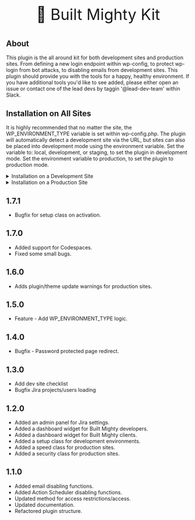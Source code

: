 <p align="center" style="font-size:42px !important;">🚀 Built Mighty Kit</p>

## About
This plugin is the all around kit for both development sites and production sites. From defining a new login endpoint within wp-config, to protect wp-login from bot attacks, to disabling emails from development sites. This plugin should provide you with the tools for a happy, healthy environment. If you have additional tools you'd like to see added, please either open an issue or contact one of the lead devs by taggin '@lead-dev-team' within Slack.

## Installation on All Sites
It is highly recommended that no matter the site, the WP_ENVIRONMENT_TYPE variable is set within wp-config.php. The plugin will automatically detect a development site via the URL, but sites can also be placed into development mode using the environment variable. Set the variable to: local, development, or staging, to set the plugin in development mode. Set the environment variable to production, to set the plugin to production mode.

<details>
  <summary>Installation on a Development Site</summary>
  
  ### What is a development site?
  Development sites are detected automatically by the plugin, by parsing whether or not the URL is a builtmighty.com or mightyrhino.net URL. Development sites can also be defined by setting WP_ENVIRONMENT_TYPE to either: local, development, or staging.

  If a development site is detected, the following takes place:

  1. On activation:
     * Disables external connections via WP_HTTP_BLOCK_EXTERNAL.
     * Disables indexing for SEO purposes.
     * Disables bad plugins within development environments.
     * Updates customer emails from user@email.com to user.RANDOMSTRING@builtmighty.com.
  2. While running, the plugin does the following:
     * Adds a dashboard development widget with: server data, GitHub repo data, as well as a list of any disabled plugins.
     * Disables the Action Scheduler.
     * Disables emails by setting the 'to' address to developers@builtmighty.com.
     * Disables access to the default WordPress admin when `BUILT_ENDPOINT` is set. Example: `define( 'BUILT_ENDPOINT', 'access' );`.
     * Disables access to WordPress, for non-logged in users when `BUILT_ACCESS` is set to true. Example: `define( 'BUILT_ACCESS', true );`.

  The plugin also does some other items, which it also does on production sites as well.

</details>

<details>
  <summary>Installation on a Production Site</summary>
  
  ### What is a production site?
  Production sites are any live, on the web, available sites for customers. For production sites, the plugin does the following:

  1. Access:
     * Disables access to the default WordPress admin when `BUILT_ENDPOINT` is set. Example: `define( 'BUILT_ENDPOINT', 'access' );`.
  2. While running, the plugin does the following:
     * Adds a dashboard development widget for Built Mighty developers with: server data, GitHub repo data, as well as a list of any disabled plugins.
     * Adds a notification warning a user to not update a plugin or theme. It does allow the user to continue with updating, but it also allows them to back out and stop the update.
     * Adds a dashboard widget for Built Mighty clients with: a welcome message, a Jira issue creation form, project manager contact form, and GitHub repo data. 
     * Adds some security enhancements like: diables XML-RPC, removes WordPress version numbers, removes specific login errors, and removes user enumeration.
     * Adds some speed enhancements like: dequeues emojis, updates heartbeat timing, updates post revisions, changes action scheduler retention period, and removes junk dashboard widgets.
  
</details>

## 1.7.1
* Bugfix for setup class on activation.

## 1.7.0
* Added support for Codespaces.
* Fixed some small bugs.

## 1.6.0
* Adds plugin/theme update warnings for production sites.

## 1.5.0
* Feature - Add WP_ENVIRONMENT_TYPE logic.

## 1.4.0
* Bugfix - Password protected page redirect.

## 1.3.0
* Add dev site checklist
* Bugfix Jira projects/users loading

## 1.2.0
* Added an admin panel for Jira settings.
* Added a dashboard widget for Built Mighty developers.
* Added a dashboard widget for Built Mighty clients.
* Added a setup class for development environments.
* Added a speed class for production sites.
* Added a security class for production sites.


## 1.1.0
* Added email disabling functions.
* Added Action Scheduler disabling functions.
* Updated method for access restrictions/access.
* Updated documentation.
* Refactored plugin structure.
